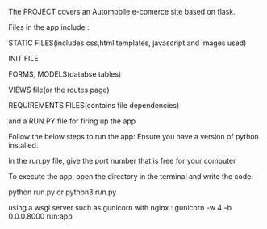 The PROJECT covers an Automobile e-comerce site based on flask.

Files in the app include :

  STATIC FILES(includes css,html templates, javascript and images used)
  
  INIT FILE
  
  FORMS, MODELS(databse tables)
  
  VIEWS file(or the routes page)
  
  REQUIREMENTS FILES(contains file dependencies)
  
  and a RUN.PY file for firing up the app
      
Follow the below steps to run the app:
Ensure you have a version of python installed.

In the run.py file, give the port number that is free for your computer

To execute the app, open the directory in the terminal and write the code:

  python run.py or python3 run.py

using a wsgi server such as gunicorn with nginx :
    gunicorn -w 4 -b 0.0.0.8000 run:app
